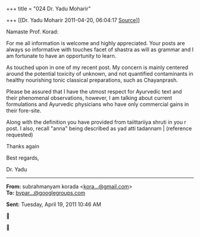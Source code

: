 +++
title = "024 Dr. Yadu Moharir"

+++
[[Dr. Yadu Moharir	2011-04-20, 06:04:17 [Source](https://groups.google.com/g/bvparishat/c/aLRUnHn4-c8)]]



Namaste Prof. Korad:

  

For me all information is welcome and highly appreciated. Your posts are always so informative with touches facet of shastra as will as grammar and I am fortunate to have an opportunity to learn.  

  

As touched upon in one of my recent post. My concern is mainly centered around the potential toxicity of unknown, and not quantified contaminants in healthy nourishing tonic classical preparations, such as Chayanprash.  

  

Please be assured that I have the utmost respect for Ayurvedic text and their phenomenal observations, however, I am talking about current formulations and Ayurvedic physicians who have only commercial gains in their fore-site.  

  
Along with the definition you have provided from taiittariiya shruti in you r post. I also, recall "anna" being described as yad atti tadannam \| (reference requested)  

  

Thanks again

  

Best regards,

  

Dr. Yadu  

  

------------------------------------------------------------------------

**From:** subrahmanyam korada \<[kora...@gmail.com]()\>  
**To:** [bvpar...@googlegroups.com]()  

**Sent:** Tuesday, April 19, 2011 10:46 AM





